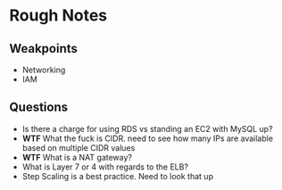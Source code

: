 # Rough Notes

## Weakpoints
* Networking
* IAM

## Questions 
* Is there a charge for using RDS vs standing an EC2 with MySQL up?
* **WTF** What the fuck is CIDR.  need to see how many IPs are available based on multiple CIDR values
* **WTF** What is a NAT gateway?
* What is Layer 7 or 4 with regards to the ELB?
* Step Scaling is a best practice.  Need to look that up 
